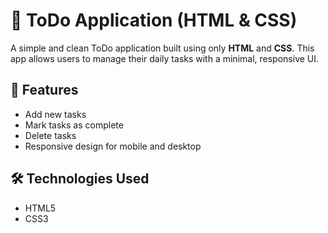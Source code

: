 # 📝 ToDo Application (HTML & CSS)

A simple and clean ToDo application built using only **HTML** and **CSS**. This app allows users to manage their daily tasks with a minimal, responsive UI.

## 🚀 Features

- Add new tasks
- Mark tasks as complete
- Delete tasks
- Responsive design for mobile and desktop

## 🛠️ Technologies Used

- HTML5
- CSS3
